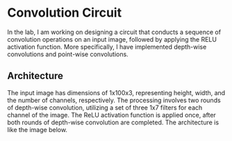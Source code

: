 # Convolution Circuit
In the lab, I am working on designing a circuit that conducts a sequence of convolution operations on an input image, followed by applying the RELU activation function. More specifically, I have implemented depth-wise convolutions and point-wise convolutions.

## Architecture
The input image has dimensions of 1x100x3, representing height, width, and the number of channels, respectively. The processing involves two rounds of depth-wise convolution, utilizing a set of three 1x7 filters for each channel of the image. The ReLU activation function is applied once, after both rounds of depth-wise convolution are completed. The architecture is like the image below.
